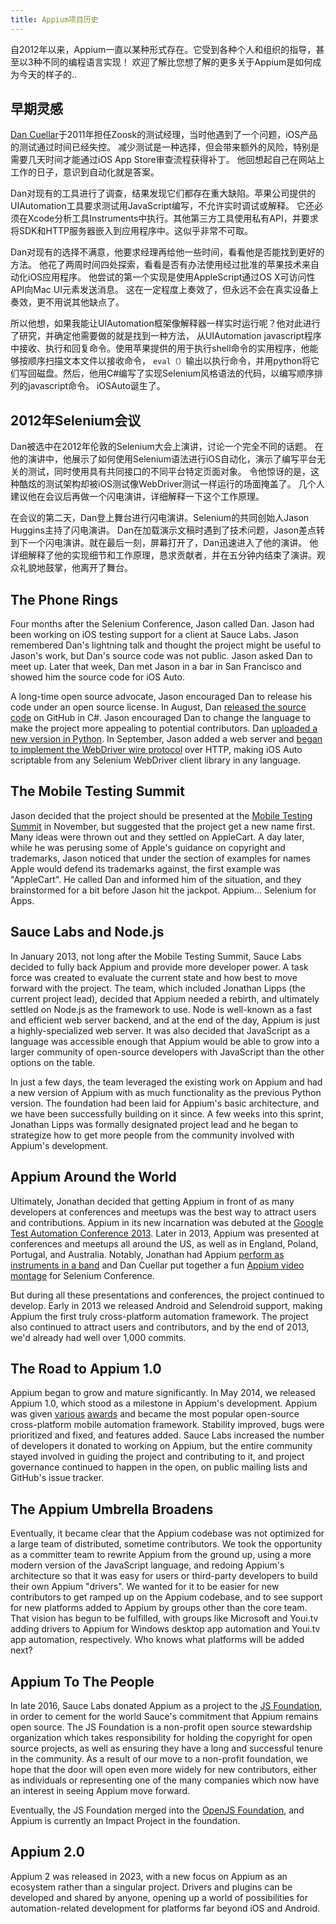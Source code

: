 ```yaml
---
title: Appium项目历史
---
```


自2012年以来，Appium一直以某种形式存在。它受到各种个人和组织的指导，甚至以3种不同的编程语言实现！
欢迎了解比您想了解的更多关于Appium是如何成为今天的样子的..

## 早期灵感

[Dan Cuellar](https://twitter.com/thedancuellar)于2011年担任Zoosk的测试经理，当时他遇到了一个问题，iOS产品的测试通过时间已经失控。
减少测试是一种选择，但会带来额外的风险，特别是需要几天时间才能通过iOS App Store审查流程获得补丁。
他回想起自己在网站上工作的日子，意识到自动化就是答案。

Dan对现有的工具进行了调查，结果发现它们都存在重大缺陷。苹果公司提供的UIAutomation工具要求测试用JavaScript编写，不允许实时调试或解释。
它还必须在Xcode分析工具Instruments中执行。其他第三方工具使用私有API，并要求将SDK和HTTP服务器嵌入到应用程序中。这似乎非常不可取。

Dan对现有的选择不满意，他要求经理再给他一些时间，看看他是否能找到更好的方法。
他花了两周时间四处探索，看看是否有办法使用经过批准的苹果技术来自动化iOS应用程序。
他尝试的第一个实现是使用AppleScript通过OS X可访问性API向Mac UI元素发送消息。
这在一定程度上奏效了，但永远不会在真实设备上奏效，更不用说其他缺点了。

所以他想，如果我能让UIAutomation框架像解释器一样实时运行呢？他对此进行了研究，并确定他需要做的就是找到一种方法，
从UIAutomation javascript程序中接收、执行和回复命令。使用苹果提供的用于执行shell命令的实用程序，他能够按顺序扫描文本文件以接收命令，
`eval（）`输出以执行命令，并用python将它们写回磁盘。然后，他用C#编写了实现Selenium风格语法的代码，以编写顺序排列的javascript命令。
iOSAuto诞生了。

## 2012年Selenium会议

Dan被选中在2012年伦敦的Selenium大会上演讲，讨论一个完全不同的话题。
在他的演讲中，他展示了如何使用Selenium语法进行iOS自动化，演示了编写平台无关的测试，同时使用具有共同接口的不同平台特定页面对象。
令他惊讶的是，这种酷炫的测试架构却被iOS测试像WebDriver测试一样运行的场面掩盖了。
几个人建议他在会议后再做一个闪电演讲，详细解释一下这个工作原理。

在会议的第二天，Dan登上舞台进行闪电演讲。Selenium的共同创始人Jason Huggins主持了闪电演讲。
Dan在加载演示文稿时遇到了技术问题，Jason差点转到下一个闪电演讲。就在最后一刻，屏幕打开了，Dan迅速进入了他的演讲。
他详细解释了他的实现细节和工作原理，恳求贡献者，并在五分钟内结束了演讲。观众礼貌地鼓掌，他离开了舞台。

## The Phone Rings

Four months after the Selenium Conference, Jason called Dan. Jason had been
working on iOS testing support for a client at Sauce Labs.  Jason remembered
Dan's lightning talk and thought the project might be useful to Jason's work,
but Dan's source code was not public. Jason asked Dan to meet up.  Later that
week, Dan met Jason in a bar in San Francisco and showed him the source code
for iOS Auto.

A long-time open source advocate, Jason encouraged Dan to release his code
under an open source license.  In August, Dan [released the source
code](https://github.com/penguinho/appium-old/commit/3ab56d3a5601897b2790b5256351f9b5af3f9e90)
on GitHub in C#. Jason encouraged Dan to change the language to make the
project more appealing to potential contributors. Dan [uploaded a new version
in
Python](https://github.com/penguinho/appium-old/commit/9b891207be0957bf209a77242750da17d3eb8eda).
In September, Jason added a web server and [began to implement the WebDriver
wire
protocol](https://github.com/hugs/appium-old/commit/ae8fe4578640d9af9137d0546190fa29317d1499)
over HTTP, making iOS Auto scriptable from any Selenium WebDriver client
library in any language.

## The Mobile Testing Summit

Jason decided that the project should be presented at the [Mobile Testing
Summit](https://twitter.com/mobtestsummit) in November, but suggested that the
project get a new name first. Many ideas were thrown out and they settled on
AppleCart. A day later, while he was perusing some of Apple's guidance on
copyright and trademarks, Jason noticed that under the section of examples for
names Apple would defend its trademarks against, the first example was
"AppleCart". He called Dan and informed him of the situation, and they
brainstormed for a bit before Jason hit the jackpot. Appium... Selenium for
Apps.

## Sauce Labs and Node.js

In January 2013, not long after the Mobile Testing Summit, Sauce Labs decided
to fully back Appium and provide more developer power. A task force was created
to evaluate the current state and how best to move forward with the project.
The team, which included Jonathan Lipps (the current project lead), decided
that Appium needed a rebirth, and ultimately settled on Node.js as the
framework to use. Node is well-known as a fast and efficient web server
backend, and at the end of the day, Appium is just a highly-specialized web
server. It was also decided that JavaScript as a language was accessible enough
that Appium would be able to grow into a larger community of open-source
developers with JavaScript than the other options on the table.

In just a few days, the team leveraged the existing work on Appium and had
a new version of Appium with as much functionality as the previous Python
version. The foundation had been laid for Appium's basic architecture, and we
have been successfully building on it since. A few weeks into this sprint,
Jonathan Lipps was formally designated project lead and he began to strategize
how to get more people from the community involved with Appium's development.

## Appium Around the World

Ultimately, Jonathan decided that getting Appium in front of as many developers
at conferences and meetups was the best way to attract users and contributions.
Appium in its new incarnation was debuted at the [Google Test Automation
Conference 2013](https://www.youtube.com/watch?v=1J0aXDbjiUE). Later in 2013,
Appium was presented at conferences and meetups all around the US, as well as
in England, Poland, Portugal, and Australia. Notably, Jonathan had Appium
[perform as instruments in a band](https://www.youtube.com/watch?v=zsbNVkayYRQ)
and Dan Cuellar put together a fun [Appium video
montage](https://www.youtube.com/watch?v=xkzrEn0v0II) for Selenium Conference.

But during all these presentations and conferences, the project continued to
develop. Early in 2013 we released Android and Selendroid support, making
Appium the first truly cross-platform automation framework. The project also
continued to attract users and contributors, and by the end of 2013, we'd
already had well over 1,000 commits.

## The Road to Appium 1.0

Appium began to grow and mature significantly. In May 2014,
we released Appium 1.0, which stood as a milestone in Appium's development.
Appium was given
[various](http://sauceio.com/index.php/2014/01/appium-selected-as-a-black-duck-open-source-rookie-of-the-year/)
[awards](http://sauceio.com/index.php/2014/10/appium-wins-a-bossy-award-from-infoworld/)
and became the most popular open-source cross-platform mobile automation
framework. Stability improved, bugs were prioritized and fixed, and features
added. Sauce Labs increased the number of developers it donated to working
on Appium, but the entire community stayed involved in guiding the project and
contributing to it, and project governance continued to happen in the open, on
public mailing lists and GitHub's issue tracker.

## The Appium Umbrella Broadens

Eventually, it became clear that the Appium codebase was not optimized for
a large team of distributed, sometime contributors. We took the opportunity as
a committer team to rewrite Appium from the ground up, using a more modern
version of the JavaScript language, and redoing Appium's architecture so that
it was easy for users or third-party developers to build their own Appium
"drivers". We wanted for it to be easier for new contributors to get ramped up
on the Appium codebase, and to see support for new platforms added to Appium by
groups other than the core team. That vision has begun to be fulfilled, with
groups like Microsoft and Youi.tv adding drivers to Appium for Windows desktop
app automation and Youi.tv app automation, respectively. Who knows what
platforms will be added next?

## Appium To The People

In late 2016, Sauce Labs donated Appium as a project to the [JS
Foundation](https://js.foundation), in order to cement for the world Sauce's
commitment that Appium remains open source. The JS Foundation is a non-profit
open source stewardship organization which takes responsibility for holding the
copyright for open source projects, as well as ensuring they have a long and
successful tenure in the community. As a result of our move to a non-profit
foundation, we hope that the door will open even more widely for new
contributors, either as individuals or representing one of the many companies
which now have an interest in seeing Appium move forward.

Eventually, the JS Foundation merged into the [OpenJS Foundation](https://openjsf.org), and Appium
is currently an Impact Project in the foundation.

## Appium 2.0

Appium 2 was released in 2023, with a new focus on Appium as an ecosystem rather than a singular
project. Drivers and plugins can be developed and shared by anyone, opening up a world of
possibilities for automation-related development for platforms far beyond iOS and Android.

